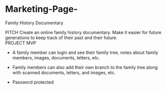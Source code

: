 # Marketing-Page-

Family History Documentary




PITCH
 Create an online family history documentary. Make it easier for future generations to keep track of their past and their future.  
PROJECT MVP
- A family member can login and see their family tree, notes about family members, images, documents, letters, etc. 

- Family members can also add their own branch to the family tree along with scanned documents, letters, and images, etc.  

- Password protected   
